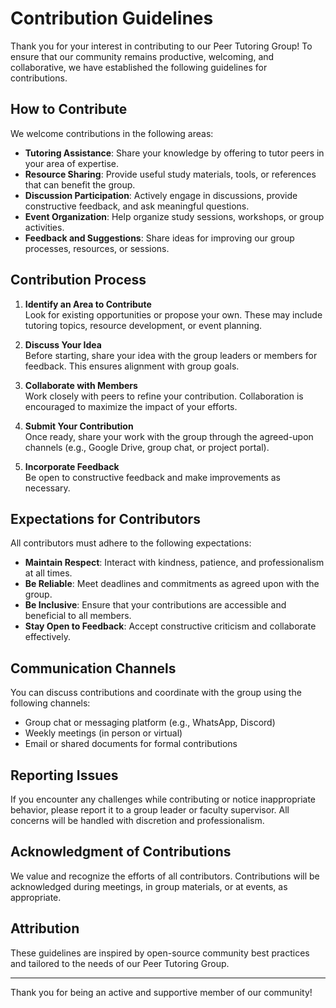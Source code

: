 # Contribution Guidelines

Thank you for your interest in contributing to our Peer Tutoring Group! To ensure that our community remains productive, welcoming, and collaborative, we have established the following guidelines for contributions.

## How to Contribute

We welcome contributions in the following areas:

* **Tutoring Assistance**: Share your knowledge by offering to tutor peers in your area of expertise.  
* **Resource Sharing**: Provide useful study materials, tools, or references that can benefit the group.  
* **Discussion Participation**: Actively engage in discussions, provide constructive feedback, and ask meaningful questions.  
* **Event Organization**: Help organize study sessions, workshops, or group activities.  
* **Feedback and Suggestions**: Share ideas for improving our group processes, resources, or sessions.  

## Contribution Process

1. **Identify an Area to Contribute**  
   Look for existing opportunities or propose your own. These may include tutoring topics, resource development, or event planning.  

2. **Discuss Your Idea**  
   Before starting, share your idea with the group leaders or members for feedback. This ensures alignment with group goals.  

3. **Collaborate with Members**  
   Work closely with peers to refine your contribution. Collaboration is encouraged to maximize the impact of your efforts.  

4. **Submit Your Contribution**  
   Once ready, share your work with the group through the agreed-upon channels (e.g., Google Drive, group chat, or project portal).  

5. **Incorporate Feedback**  
   Be open to constructive feedback and make improvements as necessary.  

## Expectations for Contributors

All contributors must adhere to the following expectations:

* **Maintain Respect**: Interact with kindness, patience, and professionalism at all times.  
* **Be Reliable**: Meet deadlines and commitments as agreed upon with the group.  
* **Be Inclusive**: Ensure that your contributions are accessible and beneficial to all members.  
* **Stay Open to Feedback**: Accept constructive criticism and collaborate effectively.  

## Communication Channels

You can discuss contributions and coordinate with the group using the following channels:  
* Group chat or messaging platform (e.g., WhatsApp, Discord)  
* Weekly meetings (in person or virtual)  
* Email or shared documents for formal contributions  

## Reporting Issues

If you encounter any challenges while contributing or notice inappropriate behavior, please report it to a group leader or faculty supervisor. All concerns will be handled with discretion and professionalism.

## Acknowledgment of Contributions

We value and recognize the efforts of all contributors. Contributions will be acknowledged during meetings, in group materials, or at events, as appropriate.

## Attribution

These guidelines are inspired by open-source community best practices and tailored to the needs of our Peer Tutoring Group.

---

Thank you for being an active and supportive member of our community!
